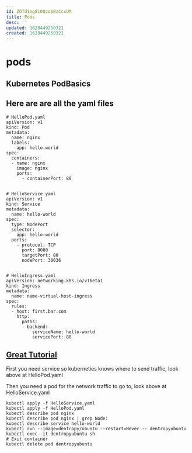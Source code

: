 ```yaml
---
id: ZOTd1mg8i0QzoSBzCcxUM
title: Pods
desc: ''
updated: 1628449250321
created: 1628449250321
---
```

# pods
Kubernetes PodBasics
--------------------

Here are are all the yaml files
-------------------------------

    # HelloPod.yaml
    apiVersion: v1
    kind: Pod
    metadata:
      name: nginx
      labels:
        app: hello-world
    spec:
      containers:
      - name: nginx
        image: nginx
        ports:
          - containerPort: 80
    

    # HelloService.yaml
    apiVersion: v1
    kind: Service
    metadata:
      name: hello-world
    spec:
      type: NodePort
      selector:
        app: hello-world
      ports:
        - protocol: TCP
          port: 8080
          targetPort: 80
          nodePort: 30036
    

    # HelloIngress.yaml
    apiVersion: networking.k8s.io/v1beta1
    kind: Ingress
    metadata:
      name: name-virtual-host-ingress
    spec:
      rules:
      - host: first.bar.com
        http:
          paths:
          - backend:
              serviceName: hello-world
              servicePort: 80
    

[Great Tutorial](https://www.bmc.com/blogs/kubernetes-port-targetport-nodeport/)
--------------------------------------------------------------------------------

First you need service so kuberneties knows where to send traffic, look above at HelloPod.yaml

Then you need a pod for the network traffic to go to, look above at HelloService.yaml

    kubectl apply -f HelloService.yaml
    kubectl apply -f HelloPod.yaml
    kubectl describe pod nginx
    kubectl describe pod nginx | grep Node:
    kubectl describe service hello-world
    kubectl run --image=dentropy/ubuntu --restart=Never -- dentropyubuntu
    kubectl exec -it dentropyubuntu sh
    # Exit container
    kubectl delete pod dentropyubuntu
